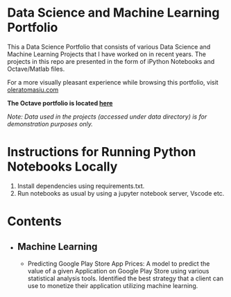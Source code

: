 # Data Science and Machine Learning Portfolio
This a Data Science Portfolio that consists of various Data Science and Machine Learning Projects that I have worked on in recent years. The projects in this repo are presented in the form of iPython Notebooks and Octave/Matlab files. 

For a more visually pleasant experience while browsing this portfolio, visit <a href="#">oleratomasiu.com</a>

**The Octave portfolio is located <a href="#">here</a>**

_Note: Data used in the projects (accessed under data directory) is for demonstration purposes only._

# Instructions for Running Python Notebooks Locally
1. Install dependencies using requirements.txt.
2. Run notebooks as usual by using a jupyter notebook server, Vscode etc.

# Contents
<ul>
 <li><h2>Machine Learning</h2></li>
 <ul>
  <li>Predicting Google Play Store App Prices: A model to predict the value of a given Application on Google Play Store using various statistical analysis tools. Identified the best strategy that a client can use to monetize their application utilizing machine learning.</li>
 </ul>
</ul>
